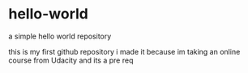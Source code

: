 # hello-world
a simple hello world repository

this is my first github repository
i made it because im taking an online course from Udacity and its a pre req 
